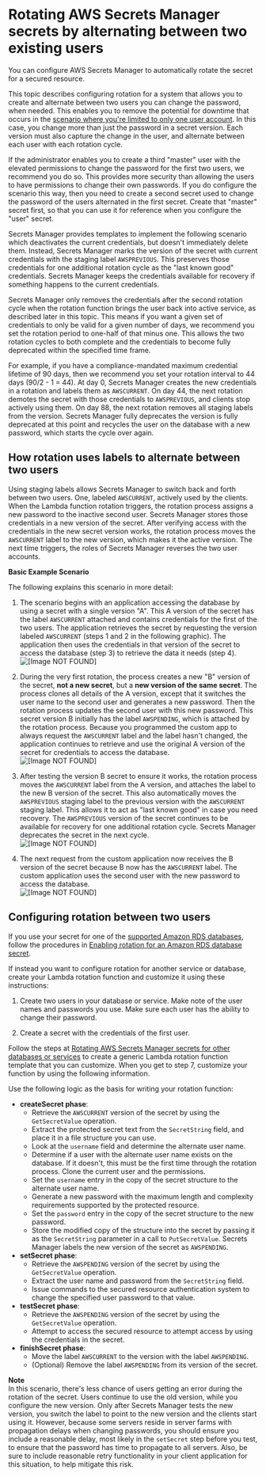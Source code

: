 # Rotating AWS Secrets Manager secrets by alternating between two existing users<a name="rotating-secrets-two-users"></a>

You can configure AWS Secrets Manager to automatically rotate the secret for a secured resource\. 

This topic describes configuring rotation for a system that allows you to create and alternate between two users you can change the password, when needed\. This enables you to remove the potential for downtime that occurs in the [scenario where you're limited to only one user account](rotating-secrets-one-user-one-password.md)\. In this case, you change more than just the password in a secret version\. Each version must also capture the change in the user, and alternate between each user with each rotation cycle\.

If the administrator enables you to create a third "master" user with the elevated permissions to change the password for the first two users, we recommend you do so\. This provides more security than allowing the users to have permissions to change their own passwords\. If you do configure the scenario this way, then you need to create a second secret used to change the password of the users alternated in the first secret\. Create that "master" secret first, so that you can use it for reference when you configure the "user" secret\.

Secrets Manager provides templates to implement the following scenario which deactivates the current credentials, but doesn't immediately delete them\. Instead, Secrets Manager marks the version of the secret with current credentials with the staging label `AWSPREVIOUS`\. This preserves those credentials for one additional rotation cycle as the "last known good" credentials\. Secrets Manager keeps the credentials available for recovery if something happens to the current credentials\. 

Secrets Manager only removes the credentials after the second rotation cycle when the rotation function brings the user back into active service, as described later in this topic\. This means if you want a given set of credentials to only be valid for a given number of days, we recommend you set the rotation period to one\-half of that minus one\. This allows the two rotation cycles to both complete and the credentials to become fully deprecated within the specified time frame\. 

For example, if you have a compliance\-mandated maximum credential lifetime of 90 days, then we recommend you set your rotation interval to 44 days \(90/2 \- 1 = 44\)\. At day 0, Secrets Manager creates the new credentials in a rotation and labels them as `AWSCURRENT`\. On day 44, the next rotation demotes the secret with those credentials to `AWSPREVIOUS`, and clients stop actively using them\. On day 88, the next rotation removes all staging labels from the version\. Secrets Manager fully deprecates the version is fully deprecated at this point and recycles the user on the database with a new password, which starts the cycle over again\.

## How rotation uses labels to alternate between two users<a name="about-labels-rotating-switch-users"></a>

Using staging labels allows Secrets Manager to switch back and forth between two users\. One, labeled `AWSCURRENT`, actively used by the clients\. When the Lambda function rotation triggers, the rotation process assigns a new password to the inactive second user\. Secrets Manager stores those credentials in a new version of the secret\. After verifying access with the credentials in the new secret version works, the rotation process moves the `AWSCURRENT` label to the new version, which makes it the active version\. The next time triggers, the roles of Secrets Manager reverses the two user accounts\.

**Basic Example Scenario**

The following explains this scenario in more detail:

1. The scenario begins with an application accessing the database by using a secret with a single version "A"\. This A version of the secret has the label `AWSCURRENT` attached and contains credentials for the first of the two users\. The application retrieves the secret by requesting the version labeled `AWSCURRENT` \(steps 1 and 2 in the following graphic\)\. The application then uses the credentials in that version of the secret to access the database \(step 3\) to retrieve the data it needs \(step 4\)\.  
![\[Image NOT FOUND\]](http://docs.aws.amazon.com/secretsmanager/latest/userguide/images/secret-rotate-1a.png)

1. During the very first rotation, the process creates a new "B" version of the secret, **not a new secret**, but a **new version of the same secret**\. The process clones all details of the A version, except that it switches the user name to the second user and generates a new password\. Then the rotation process updates the second user with this new password\. This secret version B initially has the label `AWSPENDING`, which is attached by the rotation process\. Because you programmed the custom app to always request the `AWSCURRENT` label and the label hasn't changed, the application continues to retrieve and use the original A version of the secret for credentials to access the database\.  
![\[Image NOT FOUND\]](http://docs.aws.amazon.com/secretsmanager/latest/userguide/images/secret-rotate-1b.png)

1. After testing the version B secret to ensure it works, the rotation process moves the `AWSCURRENT` label from the A version, and attaches the label to the new B version of the secret\. This also automatically moves the `AWSPREVIOUS` staging label to the previous version with the `AWSCURRENT` staging label\. This allows it to act as "last known good" in case you need recovery\. The `AWSPREVIOUS` version of the secret continues to be available for recovery for one additional rotation cycle\. Secrets Manager deprecates the secret in the next cycle\.  
![\[Image NOT FOUND\]](http://docs.aws.amazon.com/secretsmanager/latest/userguide/images/secret-rotate-1c.png)

1. The next request from the custom application now receives the B version of the secret because B now has the `AWSCURRENT` label\. The custom application uses the second user with the new password to access the database\.  
![\[Image NOT FOUND\]](http://docs.aws.amazon.com/secretsmanager/latest/userguide/images/secret-rotate-1d.png)

## Configuring rotation between two users<a name="configure-rotating-two-users-only"></a>

If you use your secret for one of the [supported Amazon RDS databases](intro.md#full-rotation-support), follow the procedures in [Enabling rotation for an Amazon RDS database secret](enable-rotation-rds.md)\.

If instead you want to configure rotation for another service or database, create your Lambda rotation function and customize it using these instructions:

1. Create two users in your database or service\. Make note of the user names and passwords you use\. Make sure each user has the ability to change their password\.

1. Create a secret with the credentials of the first user\.

Follow the steps at [Rotating AWS Secrets Manager secrets for other databases or services](rotating-secrets-create-generic-template.md) to create a generic Lambda rotation function template that you can customize\. When you get to step 7, customize your function by using the following information\.

Use the following logic as the basis for writing your rotation function:
+ **createSecret phase**:
  + Retrieve the `AWSCURRENT` version of the secret by using the `GetSecretValue` operation\.
  + Extract the protected secret text from the `SecretString` field, and place it in a file structure you can use\.
  + Look at the `username` field and determine the alternate user name\.
  + Determine if a user with the alternate user name exists on the database\. If it doesn't, this must be the first time through the rotation process\. Clone the current user and the permissions\.
  + Set the `username` entry in the copy of the secret structure to the alternate user name\.
  + Generate a new password with the maximum length and complexity requirements supported by the protected resource\.
  + Set the `password` entry in the copy of the secret structure to the new password\.
  + Store the modified copy of the structure into the secret by passing it as the `SecretString` parameter in a call to `PutSecretValue`\. Secrets Manager labels the new version of the secret as `AWSPENDING`\.
+ **setSecret phase**:
  + Retrieve the `AWSPENDING` version of the secret by using the `GetSecretValue` operation\.
  + Extract the user name and password from the `SecretString` field\.
  + Issue commands to the secured resource authentication system to change the specified user password to that value\.
+ **testSecret phase**:
  + Retrieve the `AWSPENDING` version of the secret by using the `GetSecretValue` operation\.
  + Attempt to access the secured resource to attempt access by using the credentials in the secret\.
+ **finishSecret phase**:
  + Move the label `AWSCURRENT` to the version with the label `AWSPENDING`\.
  + \(Optional\) Remove the label `AWSPENDING` from its version of the secret\.

**Note**  
In this scenario, there's less chance of users getting an error during the rotation of the secret\. Users continue to use the old version, while you configure the new version\. Only after Secrets Manager tests the new version, you switch the label to point to the new version and the clients start using it\. However, because some servers reside in server farms with propagation delays when changing passwords, you should ensure you include a reasonable delay, most likely in the `setSecret` step before you test, to ensure that the password has time to propagate to all servers\. Also, be sure to include reasonable retry functionality in your client application for this situation, to help mitigate this risk\.